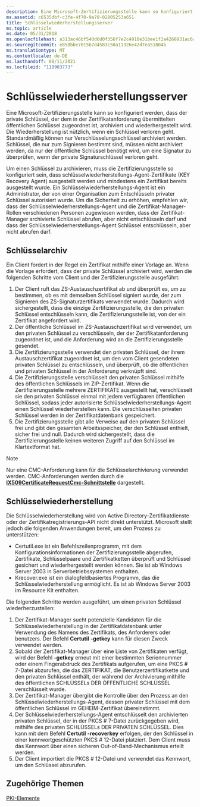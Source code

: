 ```yaml
---
description: Eine Microsoft-Zertifizierungsstelle kann so konfiguriert werden, dass der private Schlüssel, der dem in der Zertifikatanforderung übermittelten öffentlichen Schlüssel zugeordnet ist, archiviert und wiederhergestellt wird.
ms.assetid: c6535dbf-c3fe-4f70-9a70-02805253a651
title: Schlüsselwiederherstellungsserver
ms.topic: article
ms.date: 05/31/2018
ms.openlocfilehash: a313ac46bf540d6d0f356f7e2c4910e31bee1f2a4268931ac6a942085505b423
ms.sourcegitcommit: e858bbe701567d4583c50a11326e42d7ea51804b
ms.translationtype: MT
ms.contentlocale: de-DE
ms.lasthandoff: 08/11/2021
ms.locfileid: "118903773"
---
```

# <a name="key-recovery-server"></a>Schlüsselwiederherstellungsserver

Eine Microsoft-Zertifizierungsstelle kann so konfiguriert werden, dass der private Schlüssel, der dem in der Zertifikatanforderung übermittelten öffentlichen Schlüssel zugeordnet ist, archiviert und wiederhergestellt wird. Die Wiederherstellung ist nützlich, wenn ein Schlüssel verloren geht. Standardmäßig können nur Verschlüsselungsschlüssel archiviert werden. Schlüssel, die nur zum Signieren bestimmt sind, müssen nicht archiviert werden, da nur der öffentliche Schlüssel benötigt wird, um eine Signatur zu überprüfen, wenn der private Signaturschlüssel verloren geht.

Um einen Schlüssel zu archivieren, muss die Zertifizierungsstelle so konfiguriert sein, dass schlüsselwiederherstellungs-Agent-Zertifikate (KEY Recovery Agent) ausgestellt werden und mindestens ein Zertifikat bereits ausgestellt wurde. Ein Schlüsselwiederherstellungs-Agent ist ein Administrator, der von einer Organisation zum Entschlüsseln privater Schlüssel autorisiert wurde. Um die Sicherheit zu erhöhen, empfehlen wir, dass der Schlüsselwiederherstellungs-Agent und die Zertifikat-Manager-Rollen verschiedenen Personen zugewiesen werden, dass der Zertifikat-Manager archivierte Schlüssel abrufen, aber nicht entschlüsseln darf und dass der Schlüsselwiederherstellungs-Agent Schlüssel entschlüsseln, aber nicht abrufen darf.

## <a name="key-archival"></a>Schlüsselarchiv

Ein Client fordert in der Regel ein Zertifikat mithilfe einer Vorlage an. Wenn die Vorlage erfordert, dass der private Schlüssel archiviert wird, werden die folgenden Schritte vom Client und der Zertifizierungsstelle ausgeführt:

1.  Der Client ruft das ZS-Austauschzertifikat ab und überprüft es, um zu bestimmen, ob es mit demselben Schlüssel signiert wurde, der zum Signieren des ZS-Signaturzertifikats verwendet wurde. Dadurch wird sichergestellt, dass die einzige Zertifizierungsstelle, die den privaten Schlüssel entschlüsseln kann, die Zertifizierungsstelle ist, von der ein Zertifikat angefordert wird.
2.  Der öffentliche Schlüssel im ZS-Austauschzertifikat wird verwendet, um den privaten Schlüssel zu verschlüsseln, der der Zertifikatanforderung zugeordnet ist, und die Anforderung wird an die Zertifizierungsstelle gesendet.
3.  Die Zertifizierungsstelle verwendet den privaten Schlüssel, der ihrem Austauschzertifikat zugeordnet ist, um den vom Client gesendeten privaten Schlüssel zu entschlüsseln, und überprüft, ob die öffentlichen und privaten Schlüssel in der Anforderung verknüpft sind.
4.  Die Zertifizierungsstelle verschlüsselt den privaten Schlüssel mithilfe des öffentlichen Schlüssels im ZIP-Zertifikat. Wenn die Zertifizierungsstelle mehrere ZERTIFIKATE ausgestellt hat, verschlüsselt sie den privaten Schlüssel einmal mit jedem verfügbaren öffentlichen Schlüssel, sodass jeder autorisierte Schlüsselwiederherstellungs-Agent einen Schlüssel wiederherstellen kann. Die verschlüsselten privaten Schlüssel werden in der Zertifikatdatenbank gespeichert.
5.  Die Zertifizierungsstelle gibt alle Verweise auf den privaten Schlüssel frei und gibt den gesamten Arbeitsspeicher, der den Schlüssel enthielt, sicher frei und null. Dadurch wird sichergestellt, dass die Zertifizierungsstelle keinen weiteren Zugriff auf den Schlüssel im Klartextformat hat.

> [!Note]  
> Nur eine CMC-Anforderung kann für die Schlüsselarchivierung verwendet werden. CMC-Anforderungen werden durch die [**IX509CertificateRequestCmc-Schnittstelle**](/windows/desktop/api/CertEnroll/nn-certenroll-ix509certificaterequestcmc) dargestellt.

 

## <a name="key-recovery"></a>Schlüsselwiederherstellung

Die Schlüsselwiederherstellung wird von Active Directory-Zertifikatdienste oder der Zertifikatregistrierungs-API nicht direkt unterstützt. Microsoft stellt jedoch die folgenden Anwendungen bereit, um den Prozess zu unterstützen:

-   Certutil.exe ist ein Befehlszeilenprogramm, mit dem Konfigurationsinformationen der Zertifizierungsstelle abgerufen, Zertifikate, Schlüsselpaare und Zertifikatketten überprüft und Schlüssel gesichert und wiederhergestellt werden können. Sie ist ab Windows Server 2003 in Serverbetriebssystemen enthalten.
-   Krecover.exe ist ein dialogfeldbasiertes Programm, das die Schlüsselwiederherstellung ermöglicht. Es ist ab Windows Server 2003 im Resource Kit enthalten.

Die folgenden Schritte werden ausgeführt, um einen privaten Schlüssel wiederherzustellen:

1.  Der Zertifikat-Manager sucht potenzielle Kandidaten für die Schlüsselwiederherstellung in der Zertifikatdatenbank unter Verwendung des Namens des Zertifikats, des Anforderers oder benutzers. Der Befehl **Certutil** **-getkey** kann für diesen Zweck verwendet werden.
2.  Sobald der Zertifikat-Manager über eine Liste von Zertifikaten verfügt, wird der Befehl **-getkey** erneut mit einer bestimmten Seriennummer oder einem Fingerabdruck des Zertifikats aufgerufen, um eine PKCS \# 7-Datei abzurufen, die das ZERTIFIKAT, die Benutzerzertifikatkette und den privaten Schlüssel enthält, der während der Archivierung mithilfe des öffentlichen SCHLÜSSELs DER ÖFFENTLICHE SCHLÜSSEL verschlüsselt wurde.
3.  Der Zertifikat-Manager übergibt die Kontrolle über den Prozess an den Schlüsselwiederherstellungs-Agent, dessen privater Schlüssel mit dem öffentlichen Schlüssel im GEHEIM-Zertifikat übereinstimmt.
4.  Der Schlüsselwiederherstellungs-Agent entschlüsselt den archivierten privaten Schlüssel, der in der PKCS \# 7-Datei zurückgegeben wird, mithilfe des privaten SCHLÜSSELs DER PRIVATEN SCHLÜSSEL. Dies kann mit dem Befehl **Certutil** **-recoverkey** erfolgen, der den Schlüssel in einer kennwortgeschützten PKCS \# 12-Datei platziert. Dem Client muss das Kennwort über einen sicheren Out-of-Band-Mechanismus erteilt werden.
5.  Der Client importiert die PKCS \# 12-Datei und verwendet das Kennwort, um den Schlüssel abzurufen.

## <a name="related-topics"></a>Zugehörige Themen

<dl> <dt>

[PKI-Elemente](about-pki-components.md)
</dt> </dl>

 

 




